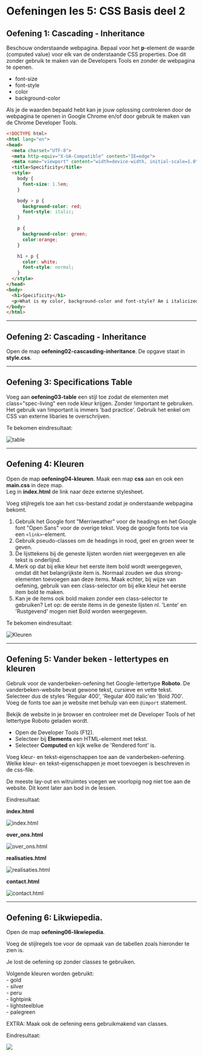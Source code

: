 # Oefeningen les 5: CSS Basis deel 2


## Oefening 1: Cascading - Inheritance

Beschouw onderstaande webpagina. Bepaal voor het **p**-element de waarde (computed value) voor elk van de onderstaande CSS properties. Doe dit zonder gebruik te maken van de Developers Tools en zonder de webpagina te openen. 

  - font-size
  - font-style
  - color
  - background-color

Als je de waarden bepaald hebt kan je jouw oplossing controleren door de webpagina te openen in Google Chrome en/of door gebruik te maken van de Chrome Developer Tools.

``` html
<!DOCTYPE html>
<html lang="en">
<head>
  <meta charset="UTF-8">
  <meta http-equiv="X-UA-Compatible" content="IE=edge">
  <meta name="viewport" content="width=device-width, initial-scale=1.0">
  <title>Specificity</title>
  <style>
    body {
      font-size: 1.5em;
    }

    body > p {
      background-color: red;
      font-style: italic;
    }

    p {
      background-color: green;
      color:orange;
    }

    h1 + p {
      color: white;
      font-style: normal;
    }
  </style>
</head>
<body>
  <h1>Specificity</h1>
  <p>What is my color, background-color and font-style? Am i italicized or not?.</p>
</body>
</html>
```
-----

## Oefening 2: Cascading - Inheritance

Open de map **oefening02-cascasding-inheritance**. De opgave staat in **style.css**.           
         

-----


## Oefening 3: Specifications Table

Voeg aan **oefening03-table** een stijl toe zodat de elementen met class="spec-living" een rode kleur krijgen. Zonder !important  te gebruiken. Het gebruik van !important is immers 'bad practice'. Gebruik het enkel om CSS van externe libaries te overschrijven.

Te bekomen eindresultaat:

![table](images/table.png)     


-----


## Oefening 4: Kleuren

Open de map **oefening04-kleuren**. Maak een map **css** aan en ook een **main.css** in deze map.      
Leg in **index.html** de link naar deze externe stylesheet.    

Voeg stijlregels toe aan het css-bestand zodat je onderstaande webpagina bekomt. 

1. Gebruik het Google font "Merriweather" voor de headings en het Google font "Open Sans" voor de overige tekst. Voeg de google fonts toe via een `<link>`-element.
2. Gebruik pseudo-classes om de headings in rood, geel en groen weer te geven.
3. De lijsttekens bij de geneste lijsten worden niet weergegeven en alle tekst is onderlijnd.
4. Merk op dat bij elke kleur het eerste item bold wordt weergegeven, omdat dit het belangrijkste item is.
Normaal zouden we dus strong-elementen toevoegen aan deze items. Maak echter, bij wijze van oefening, gebruik van een class-selector om bij elke kleur het eerste item bold te maken.
4. Kan je de items ook bold maken zonder een class-selector te gebruiken? Let op: de eerste items in de geneste lijsten nl. 'Lente' en 'Rustgevend' mogen niet Bold worden weergegeven.

Te bekomen eindresultaat:

![Kleuren](images/kleuren.png)             
        

---

## Oefening 5: Vander beken - lettertypes en kleuren

Gebruik voor de vanderbeken-oefening het Google-lettertype **Roboto**. De vanderbeken-website  bevat gewone tekst, cursieve en vette tekst. Selecteer dus de styles 'Regular 400', 'Regular 400 italic'en 'Bold 700'. Voeg de fonts toe aan je website met behulp van een `@import` statement.

Bekijk de website in je browser en controleer met de Developer Tools of het lettertype Roboto geladen wordt.
  - Open de Developer Tools (F12).
  - Selecteer bij **Elements** een HTML-element met tekst.
  - Selecteer **Computed** en kijk welke de 'Rendered font' is.

Voeg kleur- en tekst-eigenschappen toe aan de vanderbeken-oefening. Welke kleur- en tekst-eigenschappen je moet toevoegen is beschreven in de css-file.

De meeste lay-out en witruimtes voegen we voorlopig nog niet toe aan de website. Dit komt later aan bod in de lessen.

Eindresultaat: 

**index.html**

![index.html](images/vdb1.png)          

**over_ons.html**

![over_ons.html](images/vdb2.png)          

**realisaties.html**

![realisaties.html](images/vdb3.png)          

**contact.html**

![contact.html](images/vdb4.png)          


---

## Oefening 6: Likwiepedia.

Open de map **oefening06-likwiepedia**.
 
Voeg de stijlregels toe voor de opmaak van de tabellen zoals hieronder te zien is.

Je lost de oefening op zonder classes te gebruiken.

Volgende kleuren worden gebruikt:      
    - gold               
    - silver             
    - peru     
    - lightpink                
    - lightsteelblue             
    - palegreen              

EXTRA:  Maak ook de oefening eens gebruikmakend van classes.

Eindresultaat:      

![](images/41.png)     
